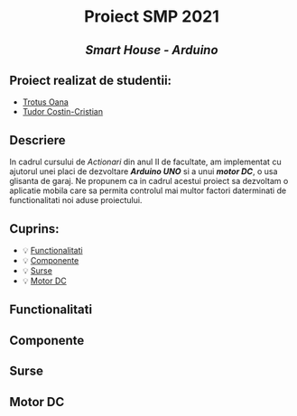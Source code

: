 #  <p align="center"> **Proiect SMP 2021** 
## <p align="center"> *Smart House - Arduino*

## Proiect realizat de studentii:
- [Trotus Oana](https://github.com/OanaTrotus)
- [Tudor Costin-Cristian](https://github.com/TudorCostinCristian)

## Descriere
In cadrul cursului de *Actionari* din anul II de facultate, am implementat cu ajutorul unei placi de dezvoltare ***Arduino UNO*** si a unui ***motor DC***, o usa glisanta de garaj. Ne propunem ca in cadrul acestui proiect sa dezvoltam o aplicatie mobila care sa permita controlul mai multor factori daterminati de functionalitati noi aduse proiectului.

## Cuprins:
 - :bulb: [Functionalitati](#F)
 - :bulb: [Componente](#C)
 - :bulb: [Surse](#S)
 - :bulb: [Motor DC](#DC)

 ## Functionalitati <a name="D"></a>


 ## Componente      <a name="C"></a>
 ## Surse           <a name="S"></a>
 ## Motor DC        <a name="DC"></a>




